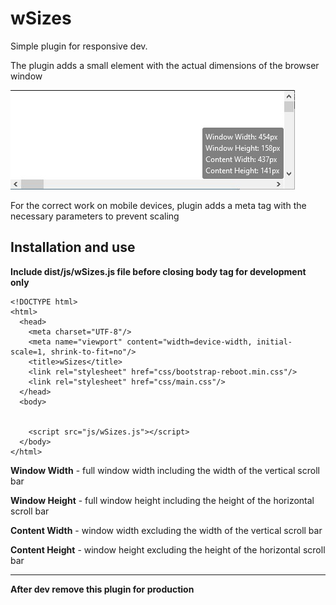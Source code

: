 # wSizes

Simple plugin for responsive dev. 

The plugin adds a small element with the actual dimensions of the browser window

![img](https://github.com/hqdrone/wSizes/blob/main/dist/img/img.jpg)

For the correct work on mobile devices, plugin adds a meta tag with the necessary parameters to prevent scaling

## Installation and use

**Include dist/js/wSizes.js file before closing body tag for development only**

```
<!DOCTYPE html>
<html>
  <head>
    <meta charset="UTF-8"/>
    <meta name="viewport" content="width=device-width, initial-scale=1, shrink-to-fit=no"/>
    <title>wSizes</title>
    <link rel="stylesheet" href="css/bootstrap-reboot.min.css"/>
    <link rel="stylesheet" href="css/main.css"/>
  </head>
  <body>
    
    
    <script src="js/wSizes.js"></script>
  </body>
</html>
```

**Window Width** - full window width including the width of the vertical scroll bar

**Window Height** - full window height including the height of the horizontal scroll bar

**Content Width** - window width excluding the width of the vertical scroll bar

**Content Height** - window height excluding the height of the horizontal scroll bar

---

**After dev remove this plugin for production**

